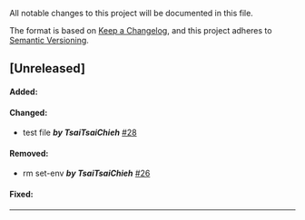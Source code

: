All notable changes to this project will be documented in this file.

The format is based on [Keep a Changelog](https://keepachangelog.com/en/1.0.0/),
and this project adheres to [Semantic Versioning](https://semver.org/spec/v2.0.0.html).

## [Unreleased]

#### Added:

#### Changed:
-  test file ***by TsaiTsaiChieh*** [#28](https://github.com/TsaiTsaiChieh/test-github-workflow/pull/28)

#### Removed:
-  rm set-env ***by TsaiTsaiChieh*** [#26](https://github.com/TsaiTsaiChieh/test-github-workflow/pull/26)

#### Fixed:

---
